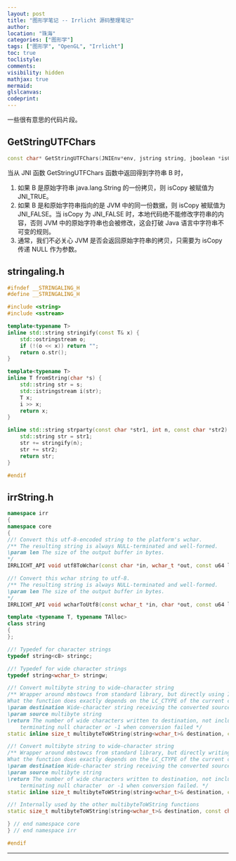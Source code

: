 ```yaml
---
layout: post
title: "图形学笔记 -- Irrlicht 源码整理笔记"
author:
location: "珠海"
categories: ["图形学"]
tags: ["图形学", "OpenGL", "Irrlicht"]
toc: true
toclistyle:
comments:
visibility: hidden
mathjax: true
mermaid:
glslcanvas:
codeprint:
---
```


一些很有意思的代码片段。


## GetStringUTFChars

```cpp
const char* GetStringUTFChars(JNIEnv*env, jstring string, jboolean *isCopy);
```

当从 JNI 函数 GetStringUTFChars 函数中返回得到字符串 B 时，
1. 如果 B 是原始字符串 java.lang.String 的一份拷贝，则 isCopy 被赋值为 JNI_TRUE。
2. 如果 B 是和原始字符串指向的是 JVM 中的同一份数据，则 isCopy 被赋值为 JNI_FALSE。当 isCopy 为 JNI_FALSE 时，本地代码绝不能修改字符串的内容，否则 JVM 中的原始字符串也会被修改，这会打破 Java 语言中字符串不可变的规则。
3. 通常，我们不必关心 JVM 是否会返回原始字符串的拷贝，只需要为 isCopy 传递 NULL 作为参数。


## stringaling.h

```cpp
#ifndef __STRINGALING_H
#define __STRINGALING_H

#include <string>
#include <sstream>

template<typename T>
inline std::string stringify(const T& x) {
    std::ostringstream o;
    if (!(o << x)) return "";
    return o.str();
}

template<typename T>
inline T fromString(char *s) {
    std::string str = s;
    std::istringstream i(str);
    T x;
    i >> x;
    return x;
}

inline std::string strparty(const char *str1, int n, const char *str2) {
    std::string str = str1;
    str += stringify(n);
    str += str2;
    return str;
}

#endif
```


## irrString.h

```cpp
namespace irr
{
namespace core
{
//! Convert this utf-8-encoded string to the platform's wchar.
/** The resulting string is always NULL-terminated and well-formed.
\param len The size of the output buffer in bytes.
*/
IRRLICHT_API void utf8ToWchar(const char *in, wchar_t *out, const u64 len);

//! Convert this wchar string to utf-8.
/** The resulting string is always NULL-terminated and well-formed.
\param len The size of the output buffer in bytes.
*/
IRRLICHT_API void wcharToUtf8(const wchar_t *in, char *out, const u64 len);

template <typename T, typename TAlloc>
class string
{
};

//! Typedef for character strings
typedef string<c8> stringc;

//! Typedef for wide character strings
typedef string<wchar_t> stringw;

//! Convert multibyte string to wide-character string
/** Wrapper around mbstowcs from standard library, but directly using Irrlicht string class.
What the function does exactly depends on the LC_CTYPE of the current c locale.
\param destination Wide-character string receiving the converted source
\param source multibyte string
\return The number of wide characters written to destination, not including the eventual
    terminating null character or -1 when conversion failed */
static inline size_t multibyteToWString(string<wchar_t>& destination, const core::string<c8>& source);

//! Convert multibyte string to wide-character string
/** Wrapper around mbstowcs from standard library, but directly writing to Irrlicht string class.
What the function does exactly depends on the LC_CTYPE of the current c locale.
\param destination Wide-character string receiving the converted source
\param source multibyte string
\return The number of wide characters written to destination, not including the eventual
    terminating null character  or -1 when conversion failed. */
static inline size_t multibyteToWString(string<wchar_t>& destination, const char* source);

//! Internally used by the other multibyteToWString functions
static size_t multibyteToWString(string<wchar_t>& destination, const char* source, u32 sourceSize);

} // end namespace core
} // end namespace irr

#endif
```



<hr class='reviewline'/>
<p class='reviewtip'><script type='text/javascript' src='{% include relref.html url="/assets/reviewjs/blogs/2021-01-31-shader-OpenGL-ex-irrlicht-code.md.js" %}'></script></p>
